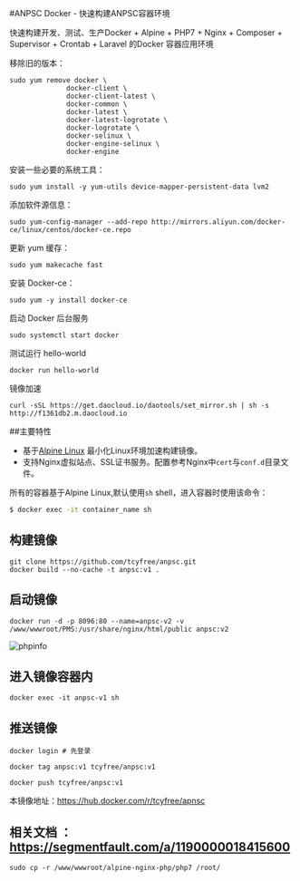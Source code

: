 #ANPSC Docker - 快速构建ANPSC容器环境

快速构建开发、测试、生产Docker + Alpine + PHP7 + Nginx + Composer + Supervisor + Crontab + Laravel 的Docker 容器应用环境


移除旧的版本：

    sudo yum remove docker \
                  docker-client \
                  docker-client-latest \
                  docker-common \
                  docker-latest \
                  docker-latest-logrotate \
                  docker-logrotate \
                  docker-selinux \
                  docker-engine-selinux \
                  docker-engine

安装一些必要的系统工具：

    sudo yum install -y yum-utils device-mapper-persistent-data lvm2


添加软件源信息：

    sudo yum-config-manager --add-repo http://mirrors.aliyun.com/docker-ce/linux/centos/docker-ce.repo



更新 yum 缓存：

    sudo yum makecache fast
    


安装 Docker-ce：

    sudo yum -y install docker-ce


启动 Docker 后台服务

    sudo systemctl start docker


测试运行 hello-world

    docker run hello-world






镜像加速       

    curl -sSL https://get.daocloud.io/daotools/set_mirror.sh | sh -s http://f1361db2.m.daocloud.io
    

##主要特性

+ 基于[Alpine Linux](https://alpinelinux.org/) 最小化Linux环境加速构建镜像。 
+ 支持Nginx虚拟站点、SSL证书服务。配置参考Nginx中`cert`与`conf.d`目录文件。

所有的容器基于Alpine Linux,默认使用`sh` shell，进入容器时使用该命令：

```bash
$ docker exec -it container_name sh
```

## 构建镜像
    git clone https://github.com/tcyfree/anpsc.git
    docker build --no-cache -t anpsc:v1 .
    
## 启动镜像
    docker run -d -p 8096:80 --name=anpsc-v2 -v /www/wwwroot/PMS:/usr/share/nginx/html/public anpsc:v2
 
![phpinfo](https://github.com/tcyfree/anpsc/blob/master/phpinfo.png)
    
## 进入镜像容器内
    docker exec -it anpsc-v1 sh

        

## 推送镜像
    docker login # 先登录
    
    docker tag anpsc:v1 tcyfree/anpsc:v1
    
    docker push tcyfree/anpsc:v1

本镜像地址：https://hub.docker.com/r/tcyfree/apnsc

## 相关文档 ：https://segmentfault.com/a/1190000018415600
    
    
    
    sudo cp -r /www/wwwroot/alpine-nginx-php/php7 /root/